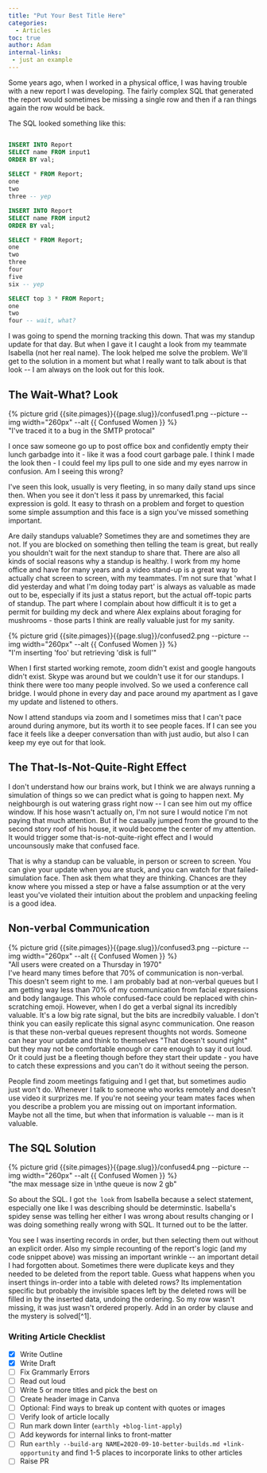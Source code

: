 ```yaml
---
title: "Put Your Best Title Here"
categories:
  - Articles
toc: true
author: Adam
internal-links:
 - just an example
---
```


Some years ago, when I worked in a physical office, I was having trouble with a new report I was developing. The fairly complex SQL that generated the report would sometimes be missing a single row and then if a ran things again the row would be back.

The SQL looked something like this:
``` sql

INSERT INTO Report
SELECT name FROM input1 
ORDER BY val;
 
SELECT * FROM Report;
one
two
three -- yep

INSERT INTO Report
SELECT name FROM input2 
ORDER BY val;

SELECT * FROM Report;
one
two
three
four 
five 
six -- yep

SELECT top 3 * FROM Report;
one
two
four -- wait, what?

```

I was going to spend the morning tracking this down. That was my standup update for that day. But when I gave it I caught a look from my teammate Isabella (not her real name). The look helped me solve the problem. We'll get to the solution in a moment but what I really want to talk about is that look --  I am always on the look out for this look.

## The Wait-What? Look

<div class="align-right">
 {% picture grid {{site.pimages}}{{page.slug}}/confused1.png  --picture --img width="260px" --alt {{ Confused Women }} %}
<figcaption>"I've traced it to a bug in the SMTP protocal"</figcaption>
</div>

I once saw someone go up to post office box and confidently empty their lunch garbadge into it - like it was a food court garbage pale. I think I made the look then - I could feel my lips pull to one side and my eyes narrow in confusion. Am I seeing this wrong? 

I've seen this look, usually is very fleeting, in so many daily stand ups since then. When you see it don't less it pass by unremarked, this facial expression is gold. It easy to thrash on a problem and forget to question some simple assumption and this face is a sign you've missed something important.

Are daily standups valuable?  Sometimes they are and sometimes they are not.  If you are blocked on something then telling the team is great, but really you shouldn't wait for the next standup to share that. There are also all kinds of social reasons why a standup is healthy. I work from my home office and have for many years and a video stand-up is a great way to actually chat screen to screen, with my teammates. I'm not sure that 'what I did yesterday and what I'm doing today part' is always as valuable as made out to be, especially if its just a status report, but the actual off-topic parts of standup. The part where I complain about how difficult it is to get a permit for building my deck and where Alex explains about foraging for mushrooms - those parts I think are really valuable just for my sanity.

<div class="align-left">
 {% picture grid {{site.pimages}}{{page.slug}}/confused2.png  --picture --img width="260px" --alt {{ Confused Women }} %}
<figcaption>"I'm inserting 'foo' but retrieving 'disk is full'"</figcaption>
</div>

When I first started working remote, zoom didn't exist and google hangouts didn't exist. Skype was around but we couldn't use it for our standups. I think there were too many people involved.  So we used a conference call bridge.  I would phone in every day and pace around my apartment as I gave my update and listened to others. 

Now I attend standups via zoom and I sometimes miss that I can't pace around during anymore, but its worth it to see people faces.  If I can see you face it feels like a deeper conversation than with just audio, but also I can keep my eye out for that look.

## The That-Is-Not-Quite-Right Effect

I don't understand how our brains work, but I think we are always running a simulation of things so we can predict what is going to happen next. My neighbourgh is out watering grass right now -- I can see him out my office window. If his hose wasn't actually on, I'm not sure I would notice I'm not paying that much attention. But if he casually jumped from the ground to the second story roof of his house, it would become the center of my attention. It would trigger some that-is-not-quite-right effect and I would uncounsously make that confused face.

That is why a standup can be valuable, in person or screen to screen. You can give your update when you are stuck, and you can watch for that failed-simulation face. Then ask them what they are thinking. Chances are they know where you missed a step or have a false assumption or at the very least you've violated their intuition about the problem and unpacking feeling is a good idea.

## Non-verbal Communication

<div class="align-right">
 {% picture grid {{site.pimages}}{{page.slug}}/confused3.png  --picture --img width="260px" --alt {{ Confused Women }} %}
<figcaption>"All users were created on a Thursday in 1970"</figcaption>
</div>
I've heard many times before that 70% of communication is non-verbal. This doesn't seem right to me. I am probably bad at non-verbal queues but I am getting way less than 70% of my communication from facial expressions and body langauge. This whole confused-face could be replaced with chin-scratching emoji. However, when I do get a verbal signal its incredibly valuable. It's a low big rate signal, but the bits are incredbily valuable.  I don't think you can easily replicate this signal async communication. One reason is that these non-verbal queues represent thoughts not words. Someone can hear your update and think to themselves "That doesn't sound right" but they may not be comfortable enough or care enough to say it out loud. Or it could just be a fleeting though before they start their update - you have to catch these expressions and you can't do it without seeing the person.  

People find zoom meetings fatiguing and I get that, but sometimes audio just won't do. Whenever I talk to someone who works remotely and doesn't use video it surprizes me. If you're not seeing your team mates faces when you describe a problem you are missing out on important information.  Maybe not all the time, but when that information is valuable -- man is it valuable.


## The SQL Solution

<div class="align-left">
 {% picture grid {{site.pimages}}{{page.slug}}/confused4.png  --picture --img width="260px" --alt {{ Confused Women }} %}
<figcaption>"the max message size in \nthe queue is now 2 gb"</figcaption>
</div>

So about the SQL. I got `the look` from Isabella because a select statement, especially one like I was describing should be determinstic. Isabella's spidey sense was telling her either I was wrong about results changing or I was doing something really wrong with SQL.  It turned out to be the latter.  

You see I was inserting records in order, but then selecting them out without an explicit order. Also my simple recounting of the report's logic (and my code snippet above) was missing an important wrinkle -- an important detail I had forgotten about. Sometimes there were duplicate keys and they needed to be deleted from the report table. Guess what happens when you insert things in-order into a table with deleted rows? Its implementation specific but probably the invisible spaces left by the deleted rows will be filled in by the inserted data, undoing the ordering. So my row wasn't missing, it was just wasn't ordered properly.  Add in an order by clause and the mystery is solved[^1].

### Writing Article Checklist

- [x] Write Outline
- [x] Write Draft
- [ ] Fix Grammarly Errors
- [ ] Read out loud
- [ ] Write 5 or more titles and pick the best on
- [ ] Create header image in Canva
- [ ] Optional: Find ways to break up content with quotes or images
- [ ] Verify look of article locally
- [ ] Run mark down linter (`earthly +blog-lint-apply`)
- [ ] Add keywords for internal links to front-matter
- [ ] Run `earthly --build-arg NAME=2020-09-10-better-builds.md +link-opportunity` and find 1-5 places to incorporate links to other articles
- [ ] Raise PR